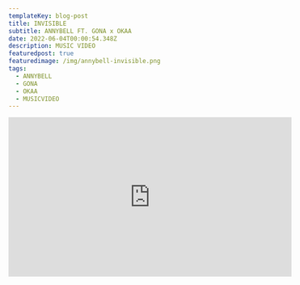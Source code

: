 ```yaml
---
templateKey: blog-post
title: INVISIBLE
subtitle: ANNYBELL FT. GONA x OKAA
date: 2022-06-04T00:00:54.348Z
description: MUSIC VIDEO
featuredpost: true
featuredimage: /img/annybell-invisible.png
tags:
  - ANNYBELL
  - GONA
  - OKAA
  - MUSICVIDEO
---
```

<iframe width="560" height="315" src="https://www.youtube.com/embed/C0P7ZngGT8A" title="YouTube video player" frameborder="0" allow="accelerometer; autoplay; clipboard-write; encrypted-media; gyroscope; picture-in-picture" allowfullscreen></iframe>